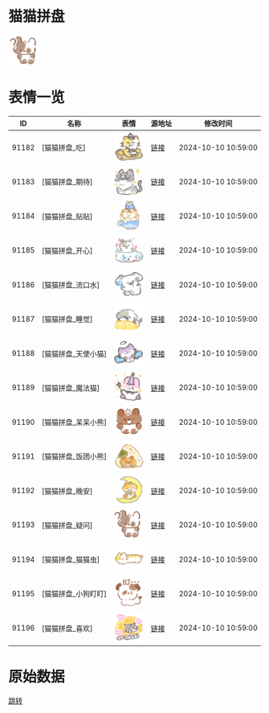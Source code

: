 # 猫猫拼盘

<img src="./cover.png" height="60" alt="cover" />

# 表情一览

|ID|名称|表情|源地址|修改时间|
|----|----|----|----|----|
|91182|[猫猫拼盘_吃]|<img src="./pic/091182_%5B猫猫拼盘_吃%5D.png" height="60" alt="吃"/>|[链接](https://i0.hdslb.com/bfs/garb/4739358a3dec75de203c7ccae50f110deb792be7.png)|2024-10-10 10:59:00|
|91183|[猫猫拼盘_期待]|<img src="./pic/091183_%5B猫猫拼盘_期待%5D.png" height="60" alt="期待"/>|[链接](https://i0.hdslb.com/bfs/garb/c73cb79ef706852a14ce1ea4a074dac103838ef5.png)|2024-10-10 10:59:00|
|91184|[猫猫拼盘_贴贴]|<img src="./pic/091184_%5B猫猫拼盘_贴贴%5D.png" height="60" alt="贴贴"/>|[链接](https://i0.hdslb.com/bfs/garb/09ab7241c7c1fb19a0c16d0fdcc30b4660cab3b4.png)|2024-10-10 10:59:00|
|91185|[猫猫拼盘_开心]|<img src="./pic/091185_%5B猫猫拼盘_开心%5D.png" height="60" alt="开心"/>|[链接](https://i0.hdslb.com/bfs/garb/3dedb335fdfb721f3d6279011d5bdd892cda9fbf.png)|2024-10-10 10:59:00|
|91186|[猫猫拼盘_流口水]|<img src="./pic/091186_%5B猫猫拼盘_流口水%5D.png" height="60" alt="流口水"/>|[链接](https://i0.hdslb.com/bfs/garb/f1dd77fb6f6cb73d571567fcb308f5d7695d47e0.png)|2024-10-10 10:59:00|
|91187|[猫猫拼盘_睡觉]|<img src="./pic/091187_%5B猫猫拼盘_睡觉%5D.png" height="60" alt="睡觉"/>|[链接](https://i0.hdslb.com/bfs/garb/5ed7efaffa135a13f4966d7c886706de212d0cda.png)|2024-10-10 10:59:00|
|91188|[猫猫拼盘_天使小猫]|<img src="./pic/091188_%5B猫猫拼盘_天使小猫%5D.png" height="60" alt="天使小猫"/>|[链接](https://i0.hdslb.com/bfs/garb/a72551355a6ba080422b2f0e4cba2fb1e506d07c.png)|2024-10-10 10:59:00|
|91189|[猫猫拼盘_魔法猫]|<img src="./pic/091189_%5B猫猫拼盘_魔法猫%5D.png" height="60" alt="魔法猫"/>|[链接](https://i0.hdslb.com/bfs/garb/46a04c019b0406ac1193e994325ad1476804c28c.png)|2024-10-10 10:59:00|
|91190|[猫猫拼盘_呆呆小熊]|<img src="./pic/091190_%5B猫猫拼盘_呆呆小熊%5D.png" height="60" alt="呆呆小熊"/>|[链接](https://i0.hdslb.com/bfs/garb/c251f3e1f40fb024c6491d7174d1e2d35b0b524f.png)|2024-10-10 10:59:00|
|91191|[猫猫拼盘_饭团小熊]|<img src="./pic/091191_%5B猫猫拼盘_饭团小熊%5D.png" height="60" alt="饭团小熊"/>|[链接](https://i0.hdslb.com/bfs/garb/df716efedb359877a3ed58b3458c179bb9f41902.png)|2024-10-10 10:59:00|
|91192|[猫猫拼盘_晚安]|<img src="./pic/091192_%5B猫猫拼盘_晚安%5D.png" height="60" alt="晚安"/>|[链接](https://i0.hdslb.com/bfs/garb/fb1e19847191fc4af7d9df2cfe07762b6e6bb605.png)|2024-10-10 10:59:00|
|91193|[猫猫拼盘_疑问]|<img src="./pic/091193_%5B猫猫拼盘_疑问%5D.png" height="60" alt="疑问"/>|[链接](https://i0.hdslb.com/bfs/garb/9999938b3f8ecdb187da9bc0bc3296a0da450ea0.png)|2024-10-10 10:59:00|
|91194|[猫猫拼盘_猫猫虫]|<img src="./pic/091194_%5B猫猫拼盘_猫猫虫%5D.png" height="60" alt="猫猫虫"/>|[链接](https://i0.hdslb.com/bfs/garb/1f84e7c395c9a8a11aafc8dcfbe323b3d91fe651.png)|2024-10-10 10:59:00|
|91195|[猫猫拼盘_小狗盯盯]|<img src="./pic/091195_%5B猫猫拼盘_小狗盯盯%5D.png" height="60" alt="小狗盯盯"/>|[链接](https://i0.hdslb.com/bfs/garb/c98f2771820af93ab1ee27d3aff1dc99f936e828.png)|2024-10-10 10:59:00|
|91196|[猫猫拼盘_喜欢]|<img src="./pic/091196_%5B猫猫拼盘_喜欢%5D.png" height="60" alt="喜欢"/>|[链接](https://i0.hdslb.com/bfs/garb/fd0f7b05118bf8675cf07c9d170b1541b54bb592.png)|2024-10-10 10:59:00|

# 原始数据

[跳转](./raw.json)

